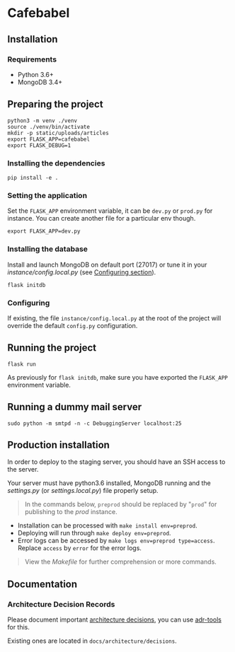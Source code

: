 # Cafebabel


## Installation


### Requirements

- Python 3.6+
- MongoDB 3.4+


## Preparing the project

```
python3 -m venv ./venv
source ./venv/bin/activate
mkdir -p static/uploads/articles
export FLASK_APP=cafebabel
export FLASK_DEBUG=1
```

### Installing the dependencies

```
pip install -e .
```

### Setting the application

Set the `FLASK_APP` environment variable, it can be `dev.py` or `prod.py`
for instance. You can create another file for a particular env though.

```
export FLASK_APP=dev.py
```

### Installing the database

Install and launch MongoDB on default port (27017) or tune it in your
_instance/config.local.py_ (see [Configuring section](#Configuring)).

```
flask initdb
```


### Configuring

If existing, the file `instance/config.local.py` at the root of
the project will override the default `config.py` configuration.


## Running the project

```
flask run
```

As previously for `flask initdb`, make sure you have exported the `FLASK_APP`
environment variable.


## Running a dummy mail server

```
sudo python -m smtpd -n -c DebuggingServer localhost:25
```


## Production installation

In order to deploy to the staging server, you should have an SSH access
to the server.

Your server must have python3.6 installed, MongoDB running and the
_settings.py_ (or _settings.local.py_) file properly setup.

> In the commands below, `preprod` should be replaced by "`prod`" for
publishing to the _prod_ instance.

- Installation can be processed with `make install env=preprod`.
- Deploying will run through `make deploy env=preprod`.
- Error logs can be accessed by `make logs env=preprod type=access`.
Replace `access` by `error` for the error logs.

> View the _Makefile_ for further comprehension or more commands.

## Documentation

### Architecture Decision Records

Please document important
[architecture decisions](http://thinkrelevance.com/blog/2011/11/15/documenting-architecture-decisions),
you can use [adr-tools](https://github.com/npryce/adr-tools) for this.

Existing ones are located in `docs/architecture/decisions`.

